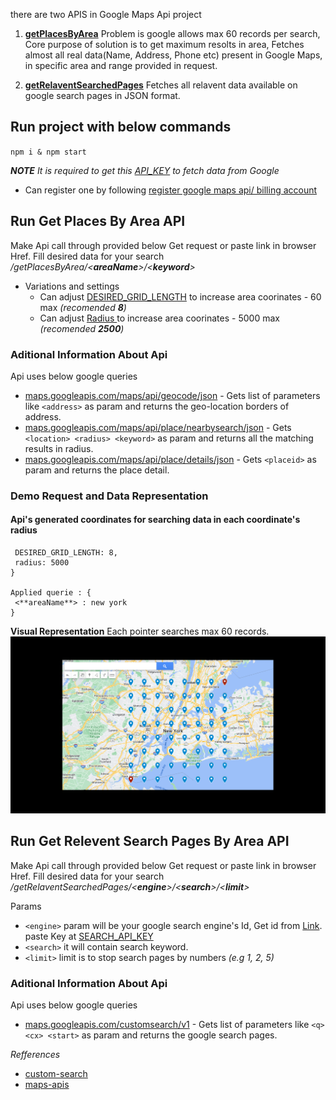 there are two APIS in Google Maps Api project

1.  **[getPlacesByArea](#run-get-places-by-area-api)** Problem is google allows max 60 records per search, Core purpose of solution is to get maximum resolts in area, Fetches almost all real data(Name, Address, Phone etc) present in Google Maps, in specific area and range provided in request.

2.  **[getRelaventSearchedPages](#run-get-relevent-search-pages-by-area-api)** Fetches all relavent data available on google search pages in JSON format.


## Run project with below commands
 `npm i & npm start`

***NOTE** It is required to get this [API_KEY](./srGoogleCustomApis.js#L3) to fetch data from Google*
   - Can register one by following [register google maps api/ billing account](https://developers.google.com/maps/documentation/javascript/get-api-key)
   
## Run Get Places By Area API
Make Api call through provided below Get request or paste link in browser Href.
Fill desired data for your search */getPlacesByArea/<**areaName**>/<**keyword**>*

- Variations and settings
   - Can adjust [DESIRED_GRID_LENGTH](./srGoogleCustomApis.js#L12) to increase area coorinates - 60 max *(recomended **8**)*
   - Can adjust [Radius ](./GoogleCustomApis.js#L19) to increase area coorinates - 5000 max *(recomended **2500**)*

   
### Aditional Information About Api
   Api uses below google queries
   -  [maps.googleapis.com/maps/api/geocode/json](./srGoogleCustomApis.js#L31) - Gets list of parameters like  `<address>` as param and returns the geo-location borders of address.
   -  [maps.googleapis.com/maps/api/place/nearbysearch/json](./srGoogleCustomApis.js#L38) - Gets `<location> <radius> <keyword>` as param and returns all the matching results in radius.
   -  [maps.googleapis.com/maps/api/place/details/json](./srGoogleCustomApis.js#L52) - Gets `<placeid>` as param and returns the place detail.



   ### Demo Request and Data Representation

   #### Api's generated coordinates for searching data in each coordinate's radius

   ```Applied settings : {
    DESIRED_GRID_LENGTH: 8,
    radius: 5000
   }
   
   Applied querie : {
    <**areaName**> : new york
   }
   ```

**Visual Representation**
Each pointer searches max 60 records.
  ![Google-Map_Pointer](google-api-pointers.png)
  




## Run Get Relevent Search Pages By Area API
Make Api call through provided below Get request or paste link in browser Href.
Fill desired data for your search */getRelaventSearchedPages/<**engine**>/<**search**>/<**limit**>*

Params
-  `<engine>` param will be your google search engine's Id, Get id from [Link](https://programmablesearchengine.google.com/). paste Key at [SEARCH_API_KEY](./srGoogleCustomApis.js#L4)
-  `<search>` it will contain search keyword.
-  `<limit>` limit is to stop search pages by numbers *(e.g 1, 2, 5)*
   
### Aditional Information About Api
   Api uses below google queries
   -  [maps.googleapis.com/customsearch/v1](./srGoogleCustomApis.js#L63) - Gets list of parameters like  `<q> <cx> <start>` as param and returns the google search pages.

*Refferences*
- [custom-search](https://developers.google.com/custom-search/v1/introduction)
- [maps-apis](https://developers.google.com/maps/documentation)
